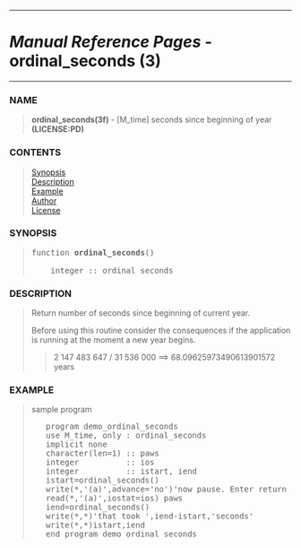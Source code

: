 <?
<body>
  <a name="top" id="top"></a>
  <div id="Container">
    <div id="Content">
      <div class="c45">
        <hr />
        <h1><i>Manual Reference Pages -</i> ordinal_seconds (3)</h1>
        <hr />
      </div><a name="0"></a>
      <h3><a name="0">NAME</a></h3>
      <blockquote>
        <b>ordinal_seconds(3f)</b> - [M_time] seconds since beginning of year <b>(LICENSE:PD)</b>
      </blockquote><a name="contents" id="contents"></a>
      <h3>CONTENTS</h3>
      <blockquote>
        <a href="#1">Synopsis</a><br />
        <a href="#2">Description</a><br />
        <a href="#3">Example</a><br />
        <a href="#4">Author</a><br />
        <a href="#5">License</a><br />
      </blockquote><a name="6"></a>
      <h3><a name="6">SYNOPSIS</a></h3>
      <blockquote>
        <pre>
function <b>ordinal_seconds</b>()
<br />    integer :: ordinal_seconds
</pre>
      </blockquote><a name="2"></a>
      <h3><a name="2">DESCRIPTION</a></h3>
      <blockquote>
        Return number of seconds since beginning of current year.
        <p>Before using this routine consider the consequences if the application is running at the moment a new year begins.</p>
        <blockquote>
          <p>2 147 483 647 / 31 536 000 ==&gt; 68.09625973490613901572 years</p>
        </blockquote>
      </blockquote><a name="3"></a>
      <h3><a name="3">EXAMPLE</a></h3>
      <blockquote>
        sample program
        <pre>
   program demo_ordinal_seconds
   use M_time, only : ordinal_seconds
   implicit none
   character(len=1) :: paws
   integer          :: ios
   integer          :: istart, iend
   istart=ordinal_seconds()
   write(*,'(a)',advance='no')'now pause. Enter return to continue ...'
   read(*,'(a)',iostat=ios) paws
   iend=ordinal_seconds()
   write(*,*)'that took ',iend-istart,'seconds'
   write(*,*)istart,iend
   end program demo_ordinal_seconds
</pre>
      </blockquote><a name="4"></a>
    </div>
  </div>
</body>
